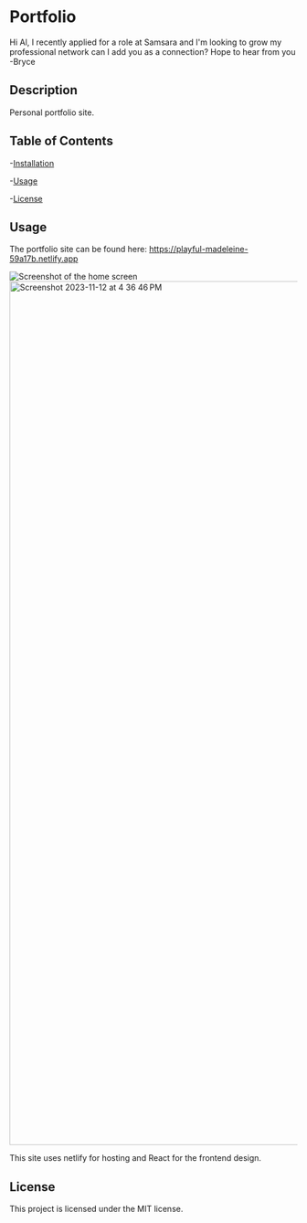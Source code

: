 # Portfolio

Hi Al, I recently applied for a role at Samsara and I'm looking to grow my professional network can I add you as a connection? Hope to hear from you -Bryce

## Description

Personal portfolio site.

## Table of Contents

-[Installation](#installation)

-[Usage](#usage)

-[License](#license)




## Usage

The portfolio site can be found here: https://playful-madeleine-59a17b.netlify.app



![Screenshot of the home screen]()<img width="1512" alt="Screenshot 2023-11-12 at 4 36 46 PM" src="https://github.com/brycehadl/netlify-test/assets/133932050/d7092f76-7d98-45e0-98ef-86ee6a8d4d6d">




This site uses netlify for hosting and React for the frontend design.



## License

This project is licensed under the MIT license.

